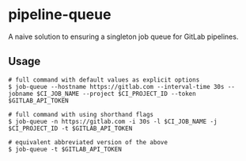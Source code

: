 # pipeline-queue

A naive solution to ensuring a singleton job queue for GitLab pipelines.

## Usage

```
# full command with default values as explicit options
$ job-queue --hostname https://gitlab.com --interval-time 30s --jobname $CI_JOB_NAME --project $CI_PROJECT_ID --token $GITLAB_API_TOKEN

# full command with using shorthand flags
$ job-queue -n https://gitlab.com -i 30s -l $CI_JOB_NAME -j $CI_PROJECT_ID -t $GITLAB_API_TOKEN

# equivalent abbreviated version of the above
$ job-queue -t $GITLAB_API_TOKEN
```